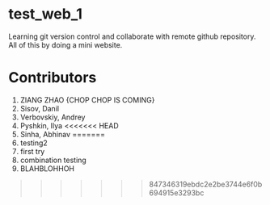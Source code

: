 # test_web_1
Learning git version control and collaborate with remote github repository. All of this by doing a mini website. 
# Contributors
   1. ZIANG ZHAO {CHOP CHOP IS COMING}
   2. Sisov, Danil
   3. Verbovskiy, Andrey
   4. Pyshkin, Ilya
<<<<<<< HEAD
   5. Sinha, Abhinav
=======
   5. testing2
   6. first try
   7. combination testing
   8. BLAHBLOHHOH
   
>>>>>>> 847346319ebdc2e2be3744e6f0b694915e3293bc


